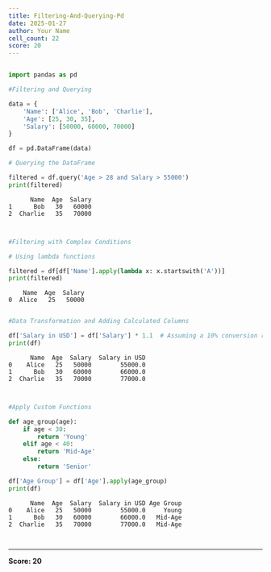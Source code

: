 ```yaml
---
title: Filtering-And-Querying-Pd
date: 2025-01-27
author: Your Name
cell_count: 22
score: 20
---
```


```python

```


```python
import pandas as pd
```


```python
#Filtering and Querying
```


```python
data = {
    'Name': ['Alice', 'Bob', 'Charlie'],
    'Age': [25, 30, 35],
    'Salary': [50000, 60000, 70000]
}
```


```python
df = pd.DataFrame(data)
```


```python
# Querying the DataFrame
```


```python
filtered = df.query('Age > 28 and Salary > 55000')
print(filtered)
```

          Name  Age  Salary
    1      Bob   30   60000
    2  Charlie   35   70000



```python

```


```python

```


```python
#Filtering with Complex Conditions
```


```python
# Using lambda functions
```


```python
filtered = df[df['Name'].apply(lambda x: x.startswith('A'))]
print(filtered)
```

        Name  Age  Salary
    0  Alice   25   50000



```python

```


```python
#Data Transformation and Adding Calculated Columns
```


```python
df['Salary in USD'] = df['Salary'] * 1.1  # Assuming a 10% conversion rate
print(df)
```

          Name  Age  Salary  Salary in USD
    0    Alice   25   50000        55000.0
    1      Bob   30   60000        66000.0
    2  Charlie   35   70000        77000.0



```python

```


```python

```


```python
#Apply Custom Functions
```


```python
def age_group(age):
    if age < 30:
        return 'Young'
    elif age < 40:
        return 'Mid-Age'
    else:
        return 'Senior'
```


```python
df['Age Group'] = df['Age'].apply(age_group)
print(df)
```

          Name  Age  Salary  Salary in USD Age Group
    0    Alice   25   50000        55000.0     Young
    1      Bob   30   60000        66000.0   Mid-Age
    2  Charlie   35   70000        77000.0   Mid-Age



```python

```


```python

```


---
**Score: 20**
